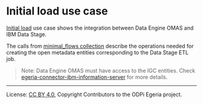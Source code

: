 <!-- SPDX-License-Identifier: CC-BY-4.0 -->
<!-- Copyright Contributors to the ODPi Egeria project. -->

# Initial load use case

[Initial load](../samples/initial-load/data-stage) use case shows the integration between 
Data Engine OMAS and IBM Data Stage.

The calls from [minimal_flows collection](../samples/collections/Data%20Engine-minimal_flows_granular_level.postman_collection.json)
describe the operations needed for creating the open metadata entities corresponding to the Data Stage ETL job.

>Note: Data Engine OMAS must have access to the IGC entities. 
Check [egeria-connector-ibm-information-server](https://github.com/odpi/egeria-connector-ibm-information-server#ibm-infosphere-information-server-connectors)
for more details.

----
License: [CC BY 4.0](https://creativecommons.org/licenses/by/4.0/),
Copyright Contributors to the ODPi Egeria project.